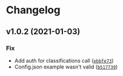 # Changelog

<!--next-version-placeholder-->

## v1.0.2 (2021-01-03)
### Fix
* Add auth for classifications call ([`ebbfe73`](https://gitlab.com/ionburst/ionburst-sdk-python/-/commit/ebbfe7359befc902a658354525708e234ffe51ec))
* Config.json example wasn't valid ([`b517739`](https://gitlab.com/ionburst/ionburst-sdk-python/-/commit/b5177397111678aeb586cad6a1466ac812036112))

